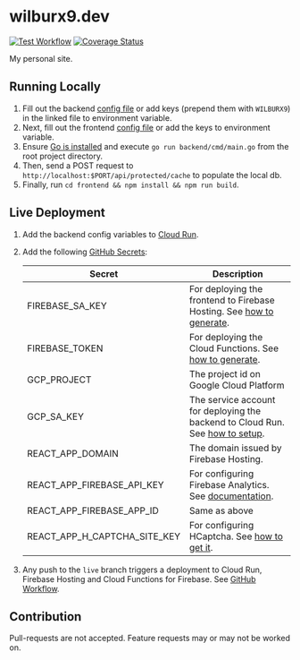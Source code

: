 # wilburx9.dev
[![Test Workflow](https://github.com/wilburt/wilburx9.dev/actions/workflows/test.yaml/badge.svg)](https://github.com/wilburt/wilburx9.dev/actions/workflows/test.yaml)
[![Coverage Status](https://coveralls.io/repos/github/wilburt/wilburx9.dev/badge.svg?branch=develop)](https://coveralls.io/github/wilburt/wilburx9.dev?branch=develop)


My personal site.



## Running Locally

1. Fill out the backend [config file](./backend/configs/config.yaml) or add keys (prepend them with `WILBURX9`) in the linked file to environment variable.
2. Next, fill out the frontend [config file](./frontend/.env.development) or add the keys to environment variable.
3. Ensure [Go is installed](https://go.dev/doc/install) and execute `go run backend/cmd/main.go` from the root project directory.
4. Then, send a POST request to `http://localhost:$PORT/api/protected/cache` to populate the local db.
5. Finally, run `cd frontend && npm install && npm run build`.

## Live Deployment
1. Add the backend config variables to [Cloud Run](https://cloud.google.com/run/docs/configuring/environment-variables#setting).
2. Add the following [GitHub Secrets](https://docs.github.com/en/actions/security-guides/encrypted-secrets#creating-encrypted-secrets-for-a-repository):
   
   | Secret       | Description                                                                                                                                                         |
   |-----------------| ------------- |
   | FIREBASE_SA_KEY | For deploying the frontend to Firebase Hosting. See [how to generate](https://github.com/FirebaseExtended/action-hosting-deploy/blob/main/docs/service-account.md). |
   | FIREBASE_TOKEN | For deploying the Cloud Functions. See [how to generate](https://firebase.google.com/docs/cli#cli-ci-systems).                                                      |
   | GCP_PROJECT | The project id on Google Cloud Platform                                                                                                                             |
   | GCP_SA_KEY | The service account for deploying the backend to Cloud Run. See [how to setup](https://github.com/google-github-actions/deploy-cloudrun#setup).                     |
   | REACT_APP_DOMAIN | The domain issued by Firebase Hosting.                                                                                                                              |
   | REACT_APP_FIREBASE_API_KEY | For configuring Firebase Analytics. See [documentation](https://firebase.google.com/docs/analytics/get-started?platform=web#add-sdk).                               |
   | REACT_APP_FIREBASE_APP_ID | Same as above                                                                                                                                                       |
   | REACT_APP_H_CAPTCHA_SITE_KEY | For configuring HCaptcha. See [how to get it](https://docs.hcaptcha.com).                                                                                           |
3. Any push to the `live` branch triggers a deployment to Cloud Run, Firebase Hosting and Cloud Functions for Firebase. See [GitHub Workflow](./.github/workflows/build_and_deploy.yaml).


## Contribution
Pull-requests are not accepted. Feature requests may or may not be worked on.
